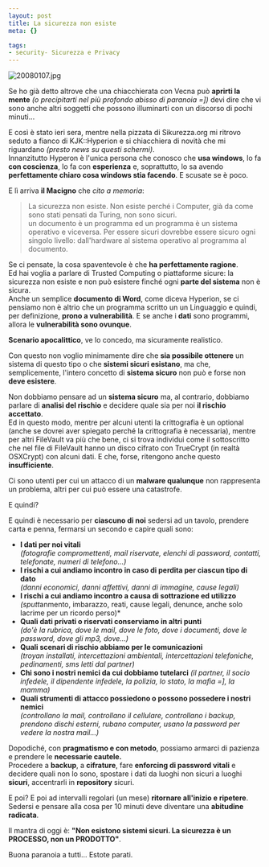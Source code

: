 ```yaml
--- 
layout: post
title: La sicurezza non esiste
meta: {}

tags: 
- security- Sicurezza e Privacy
---
```

<img src='http://www.lastknight.com/download/20080107.jpg' alt='20080107.jpg' />
  
Se ho già detto altrove che una chiacchierata con Vecna può **aprirti la mente** *(o precipitarti nel più profondo abisso di paranoia =])* devi dire che vi sono anche altri soggetti che possono illuminarti con un discorso di pochi minuti...  
    
E così è stato ieri sera, mentre nella pizzata di Sikurezza.org mi ritrovo seduto a fianco di KJK::Hyperion e si chiacchiera di novità che mi riguardano *(presto news su questi schermi)*.  
Innanzitutto Hyperon è l'unica persona che conosco che **usa windows**, lo fa **con coscienza**, lo fa con **esperienza** e, soprattutto, lo sa avendo **perfettamente chiaro cosa windows stia facendo**. E scusate se è poco.  
   
E lì arriva **il Macigno** che *cito a memoria*:  
  
> La sicurezza non esiste. Non esiste perché i Computer, già da come sono stati pensati da Turing, non sono sicuri.  
> un documento è un programma ed un programma è un sistema operativo e viceversa. Per essere sicuri dovrebbe essere sicuro ogni singolo livello: dall'hardware al sistema operativo al programma al documento.  
  
Se ci pensate, la cosa spaventevole è che **ha perfettamente ragione**.  
Ed hai voglia a parlare di Trusted Computing o piattaforme sicure: la sicurezza non esiste e non può esistere finché ogni **parte del sistema** non è sicura.  
Anche un semplice **documento di Word**, come diceva Hyperion, se ci pensiamo non è altrio che un programma scritto un un Linguaggio e quindi, per definizione, **prono a vulnerabilità**. E se anche i **dati** sono programmi, allora le **vulnerabilità sono ovunque**.  
  
**Scenario apocalittico**, ve lo concedo, ma sicuramente realistico.  
  
Con questo non voglio minimamente dire che **sia possibile ottenere** un sistema di questo tipo o che **sistemi sicuri esistano**, ma che, semplicemente, l'intero concetto di **sistema sicuro** non può e forse non **deve esistere**.  
  
Non dobbiamo pensare ad un **sistema sicuro** ma, al contrario, dobbiamo parlare di **analisi del rischio** e decidere quale sia per noi **il rischio accettato**.  
Ed in questo modo, mentre per alcuni utenti la crittografia è un optional (anche se dovrei aver spiegato perché la crittografia è necessaria), mentre per altri FileVault va più che bene, ci si trova individui come il sottoscritto che nel file di FileVault hanno un disco cifrato con TrueCrypt (in realtà OSXCrypt) con alcuni dati. E che, forse, ritengono anche questo **insufficiente**.  
  
Ci sono utenti per cui un attacco di un **malware qualunque** non rappresenta un problema, altri per cui può essere una catastrofe.  
  
E quindi?  
  
E quindi è necessario per **ciascuno di noi** sedersi ad un tavolo, prendere carta e penna, fermarsi un secondo e capire quali sono:  
  
* **I dati per noi vitali**  
  *(fotografie compromettenti, mail riservate, elenchi di password, contatti, telefonate, numeri di telefono...)*  
* **I rischi a cui andiamo incontro in caso di perdita per ciascun tipo di dato**  
  *(danni economici, danni affettivi, danni di immagine, cause legali)*
* **I rischi a cui andiamo incontro a causa di sottrazione ed utilizzo**  
  *(sputt*anmento, imbarazzo, reati, cause legali, denunce, anche solo lacrime per un ricordo perso)*
* **Quali dati privati o riservati conserviamo in altri punti**  
  *(do'è la rubrica, dove le mail, dove le foto, dove i documenti, dove le password, dove gli mp3, dove...)*
* **Quali scenari di rischio abbiamo per le comunicazioni**  
  *(troyan installati, intercettazioni ambientali, intercettazioni telefoniche, pedinamenti, sms letti dal partner)*
* **Chi sono i nostri **nemici** da cui dobbiamo tutelarci** 
  *(il partner, il socio infedele, il dipendente infedele, la polizia, lo stato, la mafia =], la mamma)*
* **Quali strumenti di attacco possiedono o possono possedere i nostri nemici**    
  *(controllano la mail, controllano il cellulare, controllano i backup, prendono dischi esterni, rubano computer, usano la password per vedere la nostra mail...)*
  
Dopodiché, con **pragmatismo e con metodo**, possiamo armarci di pazienza e prendere le **necessarie cautele.**  
Procedere a **backup**, a **cifrature**, fare **enforcing di password vitali** e decidere quali non lo sono, spostare i dati da luoghi non sicuri a luoghi **sicuri**, accentrarli in **repository** sicuri.  
  
E poi? E poi ad intervalli regolari (un mese) **ritornare all'inizio e ripetere**. Sedersi e pensare alla cosa per 10 minuti deve diventare una **abitudine radicata**.  
  
Il mantra di oggi è: **"Non esistono sistemi sicuri. La sicurezza è un PROCESSO, non un PRODOTTO"**.  
  
Buona paranoia a tutti... Estote parati. 
